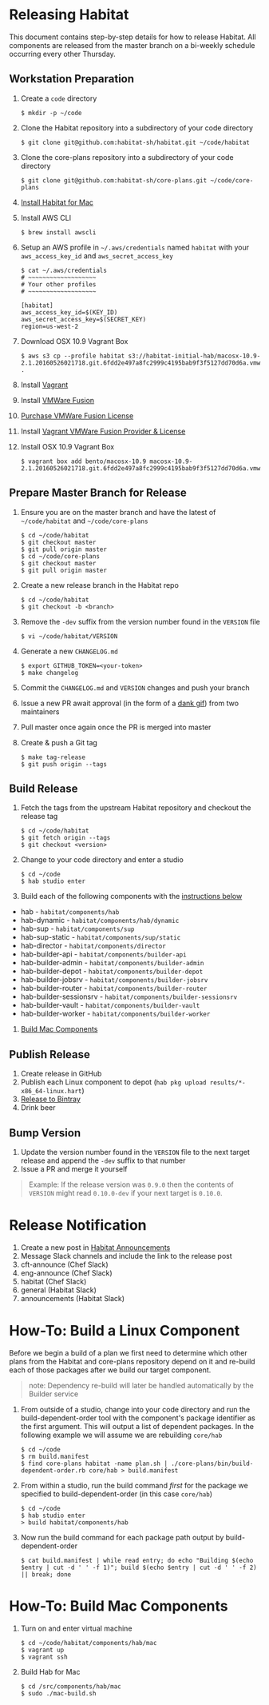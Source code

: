 # Releasing Habitat

This document contains step-by-step details for how to release Habitat. All components are released
from the master branch on a bi-weekly schedule occurring every other Thursday.

## Workstation Preparation

1. Create a `code` directory

    ```
    $ mkdir -p ~/code
    ```

1. Clone the Habitat repository into a subdirectory of your code directory

    ```
    $ git clone git@github.com:habitat-sh/habitat.git ~/code/habitat
    ```

1. Clone the core-plans repository into a subdirectory of your code directory

    ```
    $ git clone git@github.com:habitat-sh/core-plans.git ~/code/core-plans
    ```

1. [Install Habitat for Mac](https://www.habitat.sh/docs/get-habitat/)
1. Install AWS CLI

    ```
    $ brew install awscli
    ```

1. Setup an AWS profile in `~/.aws/credentials` named `habitat` with your `aws_access_key_id` and `aws_secret_access_key`

    ```
    $ cat ~/.aws/credentials
    # ~~~~~~~~~~~~~~~~~~~
    # Your other profiles
    # ~~~~~~~~~~~~~~~~~~~

    [habitat]
    aws_access_key_id=$(KEY_ID)
    aws_secret_access_key=$(SECRET_KEY)
    region=us-west-2
    ```

1. Download OSX 10.9 Vagrant Box

    ```
    $ aws s3 cp --profile habitat s3://habitat-initial-hab/macosx-10.9-2.1.20160526021718.git.6fdd2e497a8fc2999c4195bab9f3f5127dd70d6a.vmware.box .
    ```

1. Install [Vagrant](https://www.vagrantup.com/downloads.html)
1. Install [VMWare Fusion](http://www.vmware.com/products/fusion/fusion-evaluation.html)
1. [Purchase VMWare Fusion License](https://www.vagrantup.com/vmware/#buy-now)
1. Install [Vagrant VMWare Fusion Provider & License](https://www.vagrantup.com/docs/vmware/installation.html)
1. Install OSX 10.9 Vagrant Box

    ```
    $ vagrant box add bento/macosx-10.9 macosx-10.9-2.1.20160526021718.git.6fdd2e497a8fc2999c4195bab9f3f5127dd70d6a.vmware.box
    ```

## Prepare Master Branch for Release

1. Ensure you are on the master branch and have the latest of `~/code/habitat` and `~/code/core-plans`

    ```
    $ cd ~/code/habitat
    $ git checkout master
    $ git pull origin master
    $ cd ~/code/core-plans
    $ git checkout master
    $ git pull origin master
    ```

1. Create a new release branch in the Habitat repo

    ```
    $ cd ~/code/habitat
    $ git checkout -b <branch>
    ```

1. Remove the `-dev` suffix from the version number found in the `VERSION` file

    ```
    $ vi ~/code/habitat/VERSION
    ```

1. Generate a new `CHANGELOG.md`

    ```
    $ export GITHUB_TOKEN=<your-token>
    $ make changelog
    ```

1. Commit the `CHANGELOG.md` and `VERSION` changes and push your branch    
1. Issue a new PR await approval (in the form of a [dank gif](http://imgur.com/X0sNq)) from two maintainers
1. Pull master once again once the PR is merged into master
1. Create & push a Git tag

    ```
    $ make tag-release
    $ git push origin --tags
    ```

## Build Release

1. Fetch the tags from the upstream Habitat repository and checkout the release tag

    ```
    $ cd ~/code/habitat
    $ git fetch origin --tags
    $ git checkout <version>
    ```

1. Change to your code directory and enter a studio

    ```
    $ cd ~/code
    $ hab studio enter
    ```

1. Build each of the following components with the [instructions below](#how-to-build-a-linux-component)
  * hab - `habitat/components/hab`
  * hab-dynamic - `habitat/components/hab/dynamic`
  * hab-sup - `habitat/components/sup`
  * hab-sup-static - `habitat/components/sup/static`
  * hab-director - `habitat/components/director`
  * hab-builder-api - `habitat/components/builder-api`
  * hab-builder-admin - `habitat/components/builder-admin`
  * hab-builder-depot - `habitat/components/builder-depot`
  * hab-builder-jobsrv - `habitat/components/builder-jobsrv`
  * hab-builder-router - `habitat/components/builder-router`
  * hab-builder-sessionsrv - `habitat/components/builder-sessionsrv`
  * hab-builder-vault - `habitat/components/builder-vault`
  * hab-builder-worker - `habitat/components/builder-worker`
1. [Build Mac Components](#how-to-build-mac-components)

## Publish Release

1. Create release in GitHub
1. Publish each Linux component to depot (`hab pkg upload results/*-x86_64-linux.hart`)
1. [Release to Bintray](components/bintray-publish/README.md)
1. Drink beer

## Bump Version

1. Update the version number found in the `VERSION` file to the next target release and append the `-dev` suffix to that number
1. Issue a PR and merge it yourself

> Example: If the release version was `0.9.0` then the contents of `VERSION` might read `0.10.0-dev` if your next target is `0.10.0`.

# Release Notification

1. Create a new post in [Habitat Announcements](https://forums.habitat.sh/c/habitat-announcements)
1. Message Slack channels and include the link to the release post
  1. cft-announce (Chef Slack)
  1. eng-announce (Chef Slack)
  1. habitat (Chef Slack)
  1. general (Habitat Slack)
  1. announcements (Habitat Slack)

# How-To: Build a Linux Component

Before we begin a build of a plan we first need to determine which other plans from the Habitat
and core-plans repository depend on it and re-build each of those packages after we build our
target component.

> note: Dependency re-build will later be handled automatically by the Builder service

1. From outside of a studio, change into your code directory and run the build-dependent-order tool with the component's package identifier as the first argument. This will output a list of dependent packages. In the following example we will assume we are rebuilding `core/hab`

    ```
    $ cd ~/code
    $ rm build.manifest
    $ find core-plans habitat -name plan.sh | ./core-plans/bin/build-dependent-order.rb core/hab > build.manifest
    ```

1. From within a studio, run the build command *first* for the package we specified to build-dependent-order (in this case `core/hab`)

    ```
    $ cd ~/code
    $ hab studio enter
    > build habitat/components/hab
    ```

1. Now run the build command for each package path output by build-dependent-order

    ```
    $ cat build.manifest | while read entry; do echo "Building $(echo $entry | cut -d ' ' -f 1)"; build $(echo $entry | cut -d ' ' -f 2) || break; done
    ```

# How-To: Build Mac Components

1. Turn on and enter virtual machine

	```
	$ cd ~/code/habitat/components/hab/mac
	$ vagrant up
	$ vagrant ssh
	```

1. Build Hab for Mac

	```
	$ cd /src/components/hab/mac
	$ sudo ./mac-build.sh
	```
